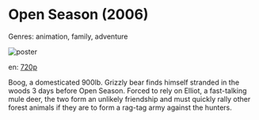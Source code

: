 # Open Season (2006)

Genres: animation, family, adventure

![poster](http://image.tmdb.org/t/p/w500/9TY3wQPNhZ60Mng0JetKEOfXqxU.jpg)

en:
  [720p](magnet:?xt=urn:btih:A87F9540C38EBC045D06FE7E3D6E97A00C5D1C25&tr=udp://glotorrents.pw:6969/announce&tr=udp://tracker.opentrackr.org:1337/announce&tr=udp://torrent.gresille.org:80/announce&tr=udp://tracker.openbittorrent.com:80&tr=udp://tracker.coppersurfer.tk:6969&tr=udp://tracker.leechers-paradise.org:6969&tr=udp://p4p.arenabg.ch:1337&tr=udp://tracker.internetwarriors.net:1337)
  


Boog, a domesticated 900lb. Grizzly bear finds himself stranded in the woods 3 days before Open Season. Forced to rely on Elliot, a fast-talking mule deer, the two form an unlikely friendship and must quickly rally other forest animals if they are to form a rag-tag army against the hunters.